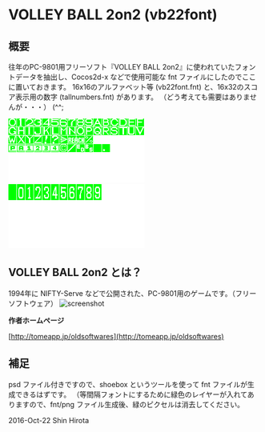 # VOLLEY BALL 2on2 (vb22font)

## 概要
往年のPC-9801用フリーソフト『VOLLEY BALL 2on2』に使われていたフォントデータを抽出し、Cocos2d-x などで使用可能な fnt ファイルにしたのでここに置いておきます。
16x16のアルファベット等 (vb22font.fnt) と、16x32のスコア表示用の数字 (tallnumbers.fnt) があります。
（どう考えても需要はありませんが・・・）
(^^;

![](https://raw.githubusercontent.com/shinhirota/vb22font/master/image/vb22font.png)
![](https://raw.githubusercontent.com/shinhirota/vb22font/master/image/tallnumbers.png)

## VOLLEY BALL 2on2 とは？
1994年に NIFTY-Serve などで公開された、PC-9801用のゲームです。（フリーソフトウェア）
![screenshot](http://tomeapp.jp/wp-content/uploads/2015/06/d53184e8132f129ebb5d897848b7404d.png)

**作者ホームページ**

[http://tomeapp.jp/oldsoftwares](http://tomeapp.jp/oldsoftwares)

## 補足
psd ファイル付きですので、shoebox というツールを使って fnt ファイルが生成できるはずです。
（等間隔フォントにするために緑色のレイヤーが入れてありますので、fnt/png ファイル生成後、緑のピクセルは消去してください。

2016-Oct-22
Shin Hirota
